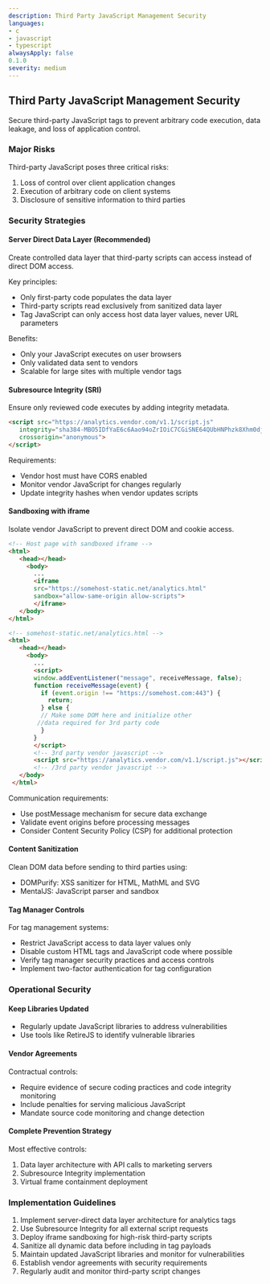 ```yaml
---
description: Third Party JavaScript Management Security
languages:
- c
- javascript
- typescript
alwaysApply: false
0.1.0
severity: medium
---
```


## Third Party JavaScript Management Security

Secure third-party JavaScript tags to prevent arbitrary code execution, data leakage, and loss of application control.

### Major Risks

Third-party JavaScript poses three critical risks:
1. Loss of control over client application changes
2. Execution of arbitrary code on client systems
3. Disclosure of sensitive information to third parties

### Security Strategies

#### Server Direct Data Layer (Recommended)
Create controlled data layer that third-party scripts can access instead of direct DOM access.

Key principles:
- Only first-party code populates the data layer
- Third-party scripts read exclusively from sanitized data layer
- Tag JavaScript can only access host data layer values, never URL parameters

Benefits:
- Only your JavaScript executes on user browsers
- Only validated data sent to vendors
- Scalable for large sites with multiple vendor tags

#### Subresource Integrity (SRI)
Ensure only reviewed code executes by adding integrity metadata.

```html
<script src="https://analytics.vendor.com/v1.1/script.js"
   integrity="sha384-MBO5IDfYaE6c6Aao94oZrIOiC7CGiSNE64QUbHNPhzk8Xhm0djE6QqTpL0HzTUxk"
   crossorigin="anonymous">
</script>
```

Requirements:
- Vendor host must have CORS enabled
- Monitor vendor JavaScript for changes regularly
- Update integrity hashes when vendor updates scripts

#### Sandboxing with iframe
Isolate vendor JavaScript to prevent direct DOM and cookie access.

```html
<!-- Host page with sandboxed iframe -->
<html>
   <head></head>
     <body>
       ...
       <iframe
       src="https://somehost-static.net/analytics.html"
       sandbox="allow-same-origin allow-scripts">
       </iframe>
   </body>
</html>

<!-- somehost-static.net/analytics.html -->
<html>
   <head></head>
     <body>
       ...
       <script>
       window.addEventListener("message", receiveMessage, false);
       function receiveMessage(event) {
         if (event.origin !== "https://somehost.com:443") {
           return;
         } else {
         // Make some DOM here and initialize other
        //data required for 3rd party code
         }
       }
       </script>
       <!-- 3rd party vendor javascript -->
       <script src="https://analytics.vendor.com/v1.1/script.js"></script>
       <!-- /3rd party vendor javascript -->
   </body>
 </html>
```

Communication requirements:
- Use postMessage mechanism for secure data exchange
- Validate event origins before processing messages
- Consider Content Security Policy (CSP) for additional protection

#### Content Sanitization
Clean DOM data before sending to third parties using:
- DOMPurify: XSS sanitizer for HTML, MathML and SVG
- MentalJS: JavaScript parser and sandbox

#### Tag Manager Controls
For tag management systems:
- Restrict JavaScript access to data layer values only
- Disable custom HTML tags and JavaScript code where possible
- Verify tag manager security practices and access controls
- Implement two-factor authentication for tag configuration

### Operational Security

#### Keep Libraries Updated
- Regularly update JavaScript libraries to address vulnerabilities
- Use tools like RetireJS to identify vulnerable libraries

#### Vendor Agreements
Contractual controls:
- Require evidence of secure coding practices and code integrity monitoring
- Include penalties for serving malicious JavaScript
- Mandate source code monitoring and change detection

#### Complete Prevention Strategy
Most effective controls:
1. Data layer architecture with API calls to marketing servers
2. Subresource Integrity implementation
3. Virtual frame containment deployment

### Implementation Guidelines

1. Implement server-direct data layer architecture for analytics tags
2. Use Subresource Integrity for all external script requests
3. Deploy iframe sandboxing for high-risk third-party scripts
4. Sanitize all dynamic data before including in tag payloads
5. Maintain updated JavaScript libraries and monitor for vulnerabilities
6. Establish vendor agreements with security requirements
7. Regularly audit and monitor third-party script changes